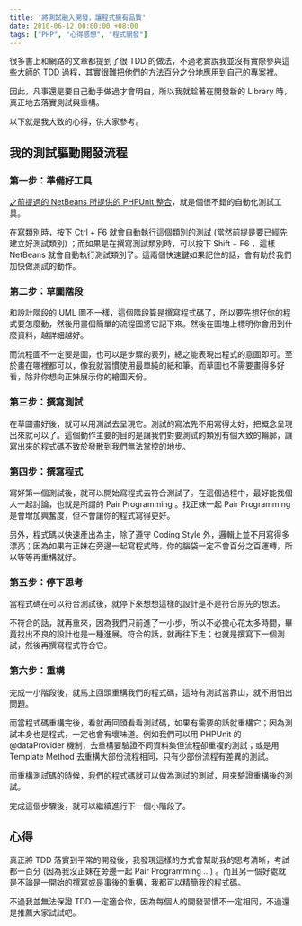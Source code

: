 ```yaml
---
title: '將測試融入開發，讓程式擁有品質'
date: 2010-06-12 00:00:00 +08:00
tags: ["PHP", "心得感想", "程式開發"]
---
```


很多書上和網路的文章都提到了很 TDD 的做法，不過老實說我並沒有實際參與這些大師的 TDD 過程，其實很難把他們的方法百分之分地應用到自己的專案裡。

因此，凡事還是要自己動手做過才會明白，所以我就趁著在開發新的 Library 時，真正地去落實測試與重構。

以下就是我大致的心得，供大家參考。

<!-- more -->

## 我的測試驅動開發流程

### 第一步：準備好工具

[之前提過的 NetBeans 所提供的 PHPUnit 整合](http://www.jaceju.net/blog/archives/1152)，就是個很不錯的自動化測試工具。

在寫類別時，按下 Ctrl + F6 就會自動執行這個類別的測試 (當然前提是要已經先建立好測試類別) ；而如果是在撰寫測試類別時，可以按下 Shift + F6 ，這樣 NetBeans 就會自動執行測試類別了。這兩個快速鍵如果記住的話，會有助於我們加快做測試的動作。

### 第二步：草圖階段

和設計階段的 UML 圖不一樣，這個階段算是撰寫程式碼了，所以要先想好你的程式要怎麼動，然後用畫個簡單的流程圖將它記下來。然後在圖塊上標明你會用到什麼資料，越詳細越好。

而流程圖不一定要是圖，也可以是步驟的表列，總之能表現出程式的意圖即可。至於畫在哪裡都可以，像我就習慣使用最單純的紙和筆。而草圖也不需要畫得多好看，除非你想向正妹展示你的繪圖天份。

### 第三步：撰寫測試

在草圖畫好後，就可以用測試去呈現它。測試的寫法先不用寫得太好，把概念呈現出來就可以了。這個動作主要的目的是讓我們對要測試的類別有個大致的輪廓，讓寫出來的程式碼不致於發散到我們無法掌控的地步。

### 第四步：撰寫程式

寫好第一個測試後，就可以開始寫程式去符合測試了。在這個過程中，最好能找個人一起討論，也就是所謂的 Pair Programming 。找正妹一起 Pair Programming 是會增加興奮度，但不會讓你的程式寫得更好。

另外，程式碼以快速產出為主，除了遵守 Coding Style 外，邏輯上並不用寫得多漂亮；因為如果有正妹在旁邊一起寫程式時，你的腦袋一定不會百分之百運轉，所以等等再重構就好。

### 第五步：停下思考

當程式碼在可以符合測試後，就停下來想想這樣的設計是不是符合原先的想法。

不符合的話，就再重來，因為我們只前進了一小步，所以不必擔心花太多時間，畢竟找出不良的設計也是一種進展。符合的話，就再往下走；也就是撰寫下一個測試，然後再撰寫程式符合它。

### 第六步：重構

完成一小階段後，就馬上回頭重構我們的程式碼，這時有測試當靠山，就不用怕出問題。

而當程式碼重構完後，看就再回頭看看測試碼，如果有需要的話就重構它；因為測試本身也是程式，一定也會有壞味道。例如我們可以用 PHPUnit 的 @dataProvider 機制，去重構要驗證不同資料集但流程卻重複的測試；或是用 Template Method 去重構大部份流程相同，只有少部份流程有差異的測試。

而重構測試碼的時候，我們的程式碼就可以做為測試的測試，用來驗證重構後的測試。

完成這個步驟後，就可以繼續進行下一個小階段了。

## 心得

真正將 TDD 落實到平常的開發後，我發現這樣的方式會幫助我的思考清晰，考試都一百分 (因為我沒正妹在旁邊一起 Pair Programming ...) 。而且另一個好處就是不論是一開始的撰寫或是事後的重構，我都可以精簡我的程式碼。

不過我並無法保證 TDD 一定適合你，因為每個人的開發習慣不一定相同，不過還是推薦大家試試吧。
